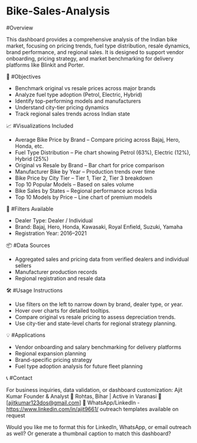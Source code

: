 # Bike-Sales-Analysis

#Overview

This dashboard provides a comprehensive analysis of the Indian bike market, focusing on pricing trends, fuel type distribution, resale dynamics, brand performance, and regional sales. It is designed to support vendor onboarding, pricing strategy, and market benchmarking for delivery platforms like Blinkit and Porter.

🎯 #Objectives

- Benchmark original vs resale prices across major brands
- Analyze fuel type adoption (Petrol, Electric, Hybrid)
- Identify top-performing models and manufacturers
- Understand city-tier pricing dynamics
- Track regional sales trends across Indian state

📈 #Visualizations Included

- Average Bike Price by Brand – Compare pricing across Bajaj, Hero, Honda, etc.
- Fuel Type Distribution – Pie chart showing Petrol (63%), Electric (12%), Hybrid (25%)
- Original vs Resale by Brand – Bar chart for price comparison
- Manufacturer Bike by Year – Production trends over time
- Bike Price by City Tier – Tier 1, Tier 2, Tier 3 breakdown
- Top 10 Popular Models – Based on sales volume
- Bike Sales by States – Regional performance across India
- Top 10 Models by Price – Line chart of premium models

🧰 #Filters Available

- Dealer Type: Dealer / Individual
- Brand: Bajaj, Hero, Honda, Kawasaki, Royal Enfield, Suzuki, Yamaha
- Registration Year: 2016–2021

📦 #Data Sources

- Aggregated sales and pricing data from verified dealers and individual sellers
- Manufacturer production records
- Regional registration and resale data

🛠️ #Usage Instructions

- Use filters on the left to narrow down by brand, dealer type, or year.
- Hover over charts for detailed tooltips.
- Compare original vs resale pricing to assess depreciation trends.
- Use city-tier and state-level charts for regional strategy planning.

💡 #Applications

- Vendor onboarding and salary benchmarking for delivery platforms
- Regional expansion planning
- Brand-specific pricing strategy
- Fuel type adoption analysis for future fleet planning

📞 #Contact

For business inquiries, data validation, or dashboard customization: Ajit Kumar
Founder & Analyst
📍 Rohtas, Bihar | Active in Varanasi
📧 [ajitkumar123dos@gmail.com]
📱 WhatsApp/LinkedIn - https://www.linkedin.com/in/ajit9661/ outreach templates available on request

Would you like me to format this for LinkedIn, WhatsApp, or email outreach as well? Or generate a thumbnail caption to match this dashboard?
